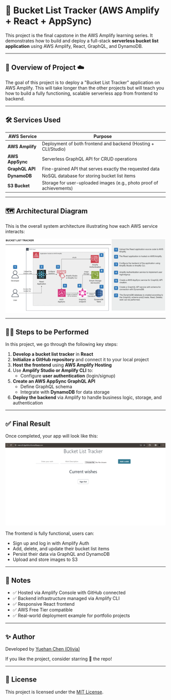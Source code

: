 # 📌 Bucket List Tracker (AWS Amplify + React + AppSync)

This project is the final capstone in the AWS Amplify learning series. It demonstrates how to build and deploy a full-stack **serverless bucket list application** using AWS Amplify, React, GraphQL, and DynamoDB.

---

## 🧾 Overview of Project ☁️

The goal of this project is to deploy a "Bucket List Tracker" application on AWS Amplify. This will take longer than the other projects but will teach you how to build a fully functioning, scalable serverless app from frontend to backend.

---

## 🛠 Services Used

| AWS Service     | Purpose                                                                 |
|------------------|-------------------------------------------------------------------------|
| **AWS Amplify**  | Deployment of both frontend and backend (Hosting + CLI/Studio)         |
| **AWS AppSync**  | Serverless GraphQL API for CRUD operations                             |
| **GraphQL API**  | Fine-grained API that serves exactly the requested data                |
| **DynamoDB**     | NoSQL database for storing bucket list items                           |
| **S3 Bucket**    | Storage for user-uploaded images (e.g., photo proof of achievements)   |

---

## 🗺️ Architectural Diagram

This is the overall system architecture illustrating how each AWS service interacts:

![Architectural Diagram](https://github.com/Yuehan07/bucketlistapp/blob/main/Architectural%20Diagram.png)

---

## 🧑‍💻 Steps to be Performed

In this project, we go through the following key steps:

1. **Develop a bucket list tracker** in **React**
2. **Initialize a GitHub repository** and connect it to your local project
3. **Host the frontend** using **AWS Amplify Hosting**
4. Use **Amplify Studio or Amplify CLI** to:
   - Configure **user authentication** (login/signup)
5. **Create an AWS AppSync GraphQL API**
   - Define GraphQL schema
   - Integrate with **DynamoDB** for data storage
6. **Deploy the backend** via Amplify to handle business logic, storage, and authentication

---


## ✅ Final Result

Once completed, your app will look like this:

![Final Screenshot](https://github.com/Yuehan07/bucketlistapp/blob/main/BucketList%20Screenshot.png)

The frontend is fully functional, users can:
- Sign up and log in with Amplify Auth
- Add, delete, and update their bucket list items
- Persist their data via GraphQL and DynamoDB
- Upload and store images to S3

---

## 📌 Notes

- ✅ Hosted via Amplify Console with GitHub connected
- ✅ Backend infrastructure managed via Amplify CLI
- ✅ Responsive React frontend
- ✅ AWS Free Tier compatible
- ✅ Real-world deployment example for portfolio projects

---

## ✨ Author

Developed by [Yuehan Chen (Olivia)](https://github.com/Yuehan07)

If you like the project, consider starring 🌟 the repo!

---

## 📄 License

This project is licensed under the [MIT License](LICENSE).
